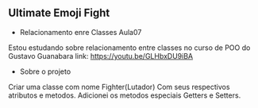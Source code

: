 ## Ultimate Emoji Fight

* Relacionamento enre Classes Aula07

Estou estudando sobre relacionamento entre classes no curso
de POO do Gustavo Guanabara
link: https://youtu.be/GLHbxDU9iBA

* Sobre o projeto

Criar uma classe com nome Fighter(Lutador)
Com seus respectivos atributos e metodos. Adicionei os metodos especiais
Getters e Setters. 



